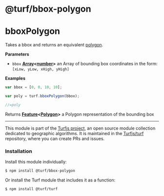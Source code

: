 # @turf/bbox-polygon

# bboxPolygon

Takes a bbox and returns an equivalent [polygon](http://geojson.org/geojson-spec.html#polygon).

**Parameters**

-   `bbox` **[Array](https://developer.mozilla.org/en-US/docs/Web/JavaScript/Reference/Global_Objects/Array)&lt;[number](https://developer.mozilla.org/en-US/docs/Web/JavaScript/Reference/Global_Objects/Number)>** an Array of bounding box coordinates in the form: `[xLow, yLow, xHigh, yHigh]`

**Examples**

```javascript
var bbox = [0, 0, 10, 10];

var poly = turf.bboxPolygon(bbox);

//=poly
```

Returns **[Feature](http://geojson.org/geojson-spec.html#feature-objects)&lt;[Polygon](http://geojson.org/geojson-spec.html#polygon)>** a Polygon representation of the bounding box

<!-- This file is automatically generated. Please don't edit it directly:
if you find an error, edit the source file (likely index.js), and re-run
./scripts/generate-readmes in the turf project. -->

---

This module is part of the [Turfjs project](http://turfjs.org/), an open source
module collection dedicated to geographic algorithms. It is maintained in the
[Turfjs/turf](https://github.com/Turfjs/turf) repository, where you can create
PRs and issues.

### Installation

Install this module individually:

```sh
$ npm install @turf/bbox-polygon
```

Or install the Turf module that includes it as a function:

```sh
$ npm install @turf/turf
```
